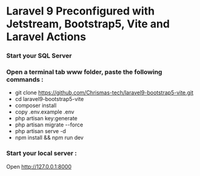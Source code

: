 # Laravel 9 Preconfigured with Jetstream, Bootstrap5, Vite and Laravel Actions

### Start your SQL Server

### Open a terminal tab www folder, paste the following commands :

- git clone https://github.com/Chrismas-tech/laravel9-bootstrap5-vite.git
- cd laravel9-bootstrap5-vite
- composer install
- copy .env.example .env
- php artisan key:generate
- php artisan migrate --force
- php artisan serve -d
- npm install && npm run dev

### Start your local server : 

Open http://127.0.0.1:8000
